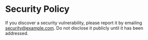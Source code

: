 # Security Policy

If you discover a security vulnerability, please report it by emailing security@example.com. Do not disclose it publicly until it has been addressed. 